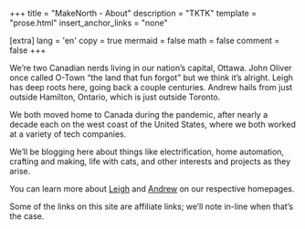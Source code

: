 +++
title = "MakeNorth - About"
description = "TKTK"
template = "prose.html"
insert_anchor_links = "none"

[extra]
lang = 'en'
copy = true
mermaid = false
math = false
comment = false
+++

We’re two Canadian nerds living in our nation’s capital, Ottawa. John Oliver
once called O-Town “the land that fun forgot” but we think it’s alright. Leigh
has deep roots here, going back a couple centuries. Andrew hails from just
outside Hamilton, Ontario, which is just outside Toronto.

We both moved home to Canada during the pandemic, after nearly a decade each on
the west coast of the United States, where we both worked at a variety of tech
companies.

We’ll be blogging here about things like electrification, home automation,
crafting and making, life with cats, and other interests and projects as they
arise.

You can learn more about [Leigh](https://hypatia.ca/about) and
[Andrew](https://du.nham.ca) on our respective homepages.

Some of the links on this site are affiliate links; we’ll note in-line when
that’s the case.
